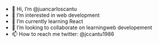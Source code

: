 - 👋 Hi, I’m @juancarloscantu
- 👀 I’m interested in web development
- 🌱 I’m currently learning React
- 💞️ I’m looking to collaborate on learningweb developement
- 📫 How to reach me twitter: @jccantu1986

<!---
juancarloscantu/juancarloscantu is a ✨ special ✨ repository because its `README.md` (this file) appears on your GitHub profile.
You can click the Preview link to take a look at your changes.
--->
